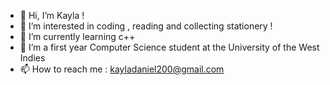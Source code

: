 - 👋 Hi, I’m Kayla !
- 👀 I’m interested in coding , reading and collecting stationery !
- 🌱 I’m currently learning c++
- 💞️ I’m a first year Computer Science student at the University of the West Indies
- 📫 How to reach me : kayladaniel200@gmail.com

<!---
kaydanawd200/kaydanawd200 is a ✨ special ✨ repository because its `README.md` (this file) appears on your GitHub profile.
You can click the Preview link to take a look at your changes.
--->

